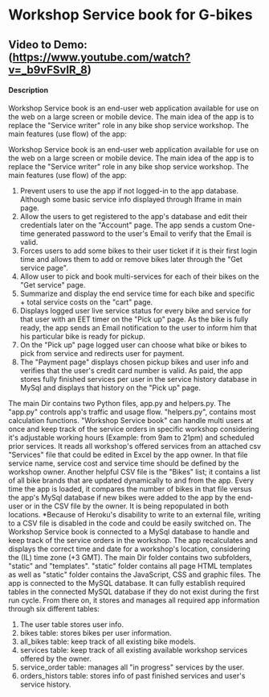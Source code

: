 # Workshop Service book for G-bikes

## Video to Demo: (https://www.youtube.com/watch?v=_b9vFSvlR_8)

#### Description

Workshop Service book is an end-user web application available for use on the web on a large screen or mobile device.
The main idea of the app is to replace the "Service writer" role in any bike shop service workshop.
The main features (use flow) of the app:

Workshop Service book is an end-user web application available for use on the web on a large screen or mobile device.
The main idea of the app is to replace the "Service writer" role in any bike shop service workshop.
The main features (use flow) of the app:

1. Prevent users to use the app if not logged-in to the app database. Although some basic service info displayed through Iframe in main page.
2. Allow the users to get registered to the app's database and edit their credentials later on the "Account" page. The app sends a custom One-time generated password to the user's Email to verify that the Email is valid.
3. Forces users to add some bikes to their user ticket if it is their first login time and allows them to add or remove bikes later through the "Get service page".
4. Allow user to pick and book multi-services for each of their bikes on the "Get service" page.
5. Summarize and display the end service time for each bike and specific + total service costs on the "cart" page.
6. Displays logged user live service status for every bike and service for that user with an EET timer on the "Pick up" page. As the bike is fully ready, the app sends an Email notification to the user to inform him that his particular bike is ready for pickup.
7. On the "Pick up" page logged user can choose what bike or bikes to pick from service and redirects user for payment.
8. The "Payment page" displays chosen pickup bikes and user info and verifies that the user's credit card number is valid. As paid, the app stores fully finished services per user in the service history database in MySql and displays that history on the "Pick up" page.

The main Dir contains two Python files, app.py and helpers.py. The "app.py" controls app's traffic and usage flow. "helpers.py", contains most calculation functions.
"Workshop Service book" can handle multi users at once and keep track of the service orders in specific workshop considering it's adjustable working hours (Example: from 9am to 21pm) and scheduled prior services. It reads all workshop's offered services from an attached csv "Services" file that could be edited in Excel by the app owner. In that file service name, service cost and service time should be defined by the workshop owner.
Another helpful CSV file is the "Bikes" list; it contains a list of all bike brands that are updated dynamically to and from the app. Every time the app is loaded, it compares the number of bikes in that file versus the app's MySql database if new bikes were added to the app by the end-user or in the CSV file by the owner. It is being repopulated in both locations. *Because of Heroku's disability to write to an external file, writing to a CSV file is disabled in the code and could be easily switched on.
The Workshop Service book is connected to a MySql database to handle and keep track of the service orders in the workshop. The app recalculates and displays the correct time and date for a workshop's location, considering the (IL) time zone (+3 GMT).
The main Dir folder contains two subfolders, "static" and "templates". "static" folder contains all page HTML templates as well as "static" folder contains the JavaScript, CSS and graphic files.
The app is connected to the MySQL database. It can fully establish required tables in the connected MySQL database if they do not exist during the first run cycle. From there on, it stores and manages all required app information through six different tables:

1. The user table stores user info.
2. bikes table: stores bikes per user information.
3. all_bikes table: keep track of all existing bike models.
4. services table: keep track of all existing available workshop services offered by the owner.
5. service_order table: manages all "in progress" services by the user.
6. orders_histors table: stores info of past finished services and user's service history.
